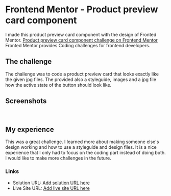 # Frontend Mentor - Product preview card component

I made this product preview card component with the design of Fronted Mentor. [Product preview card component challenge on Frontend Mentor](https://www.frontendmentor.io/challenges/product-preview-card-component-GO7UmttRfa) Fronted Mentor provides Coding challenges for frontend developers.

## The challenge

The challenge was to code a product preview card that looks exactly like the given jpg files. The provided also a styleguide, images and a jpg file how the active state of the button should look like.

## Screenshots

<img src="images/screenshot-desktop" alt="" />
<img src="images/screenshot-mobile" alt="" />

## My experience

This was a great challenge. I learned more about making someone else's design working and how to use a styleguide and design files. It is a nice experience that I only had to focus on the coding part instead of doing both. I would like to make more challenges in the future.

### Links

- Solution URL: [Add solution URL here](https://your-solution-url.com)
- Live Site URL: [Add live site URL here](https://your-live-site-url.com)

